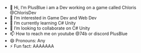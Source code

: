 - 👋 Hi, I’m PlusBlue i am a Dev working on a game called Chloris @ChlorisDev
- 👀 I’m interested in Game Dev and Web Dev
- 🌱 I’m currently learning C# Unity
- 💞️ I’m looking to collaborate on C# Unity
- 📫 How to reach me on youtube @74b or discord PlusBlue
- 😄 Pronouns: Any
- ⚡ Fun fact: AAAAAAA

<!---
ChlorisDev/ChlorisDev is a ✨ special ✨ repository because its `README.md` (this file) appears on your GitHub profile.
You can click the Preview link to take a look at your changes.
--->

